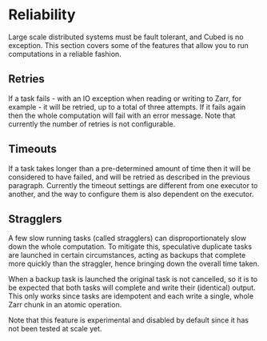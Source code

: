 # Reliability

Large scale distributed systems must be fault tolerant, and Cubed is no exception. This section covers some of the features that allow you to run computations in a reliable fashion.

## Retries

If a task fails - with an IO exception when reading or writing to Zarr, for example - it will be retried, up to a total of three attempts. If it fails again then the whole computation will fail with an error message. Note that currently the number of retries is not configurable.

## Timeouts

If a task takes longer than a pre-determined amount of time then it will be considered to have failed, and will be retried as described in the previous paragraph. Currently the timeout settings are different from one executor to another, and the way to configure them is also dependent on the executor.

## Stragglers

A few slow running tasks (called stragglers) can disproportionately slow down the whole computation. To mitigate this, speculative duplicate tasks are launched in certain circumstances, acting as backups that complete more quickly than the straggler, hence bringing down the overall time taken.

When a backup task is launched the original task is not cancelled, so it is to be expected that both tasks will complete and write their (identical) output. This only works since tasks are idempotent and each write a single, whole Zarr chunk in an atomic operation.

Note that this feature is experimental and disabled by default since it has not been tested at scale yet.
